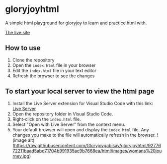 # gloryjoyhtml

A simple html playground for gloryjoy to learn and practice html with.

[The live site](https://gloryjoygabisay.github.io/gloryjoyhtml/)

## How to use

1. Clone the repository
2. Open the `index.html` file in your browser
3. Edit the `index.html` file in your text editor
4. Refresh the browser to see the changes

## To start your local server to view the html page

1. Install the Live Server extension for Visual Studio Code with this link: [Live Server](https://marketplace.visualstudio.com/items?itemName=ritwickdey.LiveServer)
2. Open the repository folder in Visual Studio Code.
3. Right-click on the `index.html` file.
4. Select "Open with Live Server" from the context menu.
5. Your default browser will open and display the `index.html` file. Any changes you make to the file will automatically refresh in the browser.
!(image alt)(https://raw.githubusercontent.com/Gloryjoygabisay/gloryjoyhtml/9277672211baad5abd71704b991935ac9b7668ea/html/images/womans%20journey.jpg)
